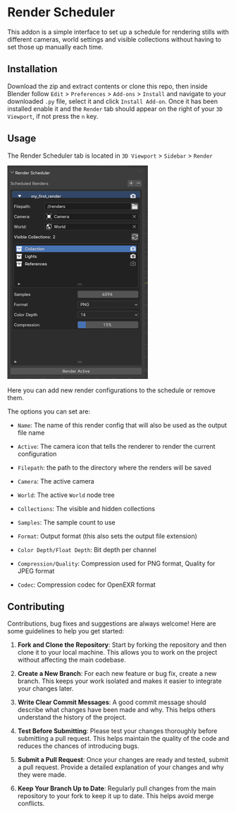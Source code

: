 # Render Scheduler

This addon is a simple interface to set up a schedule for rendering stills with different cameras, world settings and visible collections without having to set those up manually each time. 

## Installation

Download the zip and extract contents or clone this repo, then inside Blender follow `Edit` > `Preferences` > `Add-ons` > `Install` and navigate to your downloaded `.py` file, select it and click `Install Add-on`. 
Once it has been installed enable it and the `Render` tab should appear on the right of your `3D Viewport`, if not press the `n` key. 

## Usage

The Render Scheduler tab is located in `3D Viewport` > `Sidebar` > `Render`  

![Render Tab](/img/screenshot_1.png)

Here you can add new render configurations to the schedule or remove them.

The options you can set are:

- `Name`: The name of this render config that will also be used as the output file name

- `Active`: The camera icon that tells the renderer to render the current configuration 

- `Filepath`: the path to the directory where the renders will be saved

- `Camera`: The active camera  

- `World`: The active `World` node tree

- `Collections`: The visible and hidden collections 

- `Samples`: The sample count to use 

- `Format`: Output format (this also sets the output file extension)

- `Color Depth/Float Depth`: Bit depth per channel

- `Compression/Quality`: Compression used for PNG format, Quality for JPEG format

- `Codec`: Compression codec for OpenEXR format


## Contributing


Contributions, bug fixes and suggestions are always welcome! Here are some guidelines to help you get started:

1. **Fork and Clone the Repository**: Start by forking the repository and then clone it to your local machine. This allows you to work on the project without affecting the main codebase.

2. **Create a New Branch**: For each new feature or bug fix, create a new branch. This keeps your work isolated and makes it easier to integrate your changes later.

3. **Write Clear Commit Messages**: A good commit message should describe what changes have been made and why. This helps others understand the history of the project.

4. **Test Before Submitting**: Please test your changes thoroughly before submitting a pull request. This helps maintain the quality of the code and reduces the chances of introducing bugs.

5. **Submit a Pull Request**: Once your changes are ready and tested, submit a pull request. Provide a detailed explanation of your changes and why they were made.

6. **Keep Your Branch Up to Date**: Regularly pull changes from the main repository to your fork to keep it up to date. This helps avoid merge conflicts.

